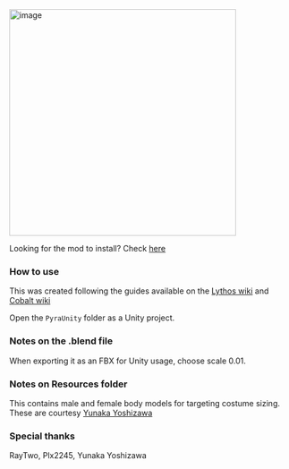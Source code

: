 <img width="405" alt="image" src="https://github.com/DivineDragonFanClub/pyra-costume/assets/3914917/f924b11f-311a-47d1-bf7e-a738f5047ba2">

Looking for the mod to install? Check [here](https://gamebanana.com/mods/479907)

### How to use

This was created following the guides available on the [Lythos wiki](<https://github.com/DivineDragonFanClub/Lythos/wiki/Custom-models-(Unity)>) and [Cobalt wiki](https://github.com/Raytwo/Cobalt/wiki/Spring-bones)

Open the `PyraUnity` folder as a Unity project.

### Notes on the .blend file

When exporting it as an FBX for Unity usage, choose scale 0.01.

### Notes on Resources folder

This contains male and female body models for targeting costume sizing. These are courtesy [Yunaka Yoshizawa](https://gamebanana.com/members/2904794)

### Special thanks

RayTwo, Plx2245, Yunaka Yoshizawa
